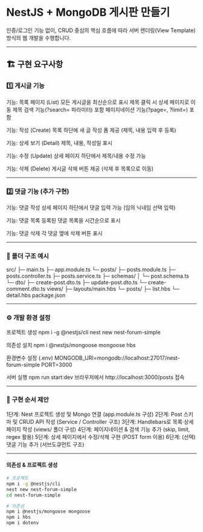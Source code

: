 # NestJS + MongoDB 게시판 만들기

인증/로그인 기능 없이, CRUD 중심의 핵심 흐름에 따라 서버 렌더링(View Template) 방식의 웹 개발을 수행합니다.

---

## 🏗️ 구현 요구사항

### 1️⃣ 게시글 기능

기능: 목록 페이지 (List)
모든 게시글을 최신순으로 표시
제목 클릭 시 상세 페이지로 이동
제목 검색 기능(?search= 파라미터) 포함
페이지네이션 기능(?page=, ?limit=) 포함

기능: 작성 (Create)
목록 하단에 새 글 작성 폼 제공 (제목, 내용 입력 후 등록)

기능: 상세 보기 (Detail)
제목, 내용, 작성일 표시

기능: 수정 (Update)
상세 페이지 하단에서 제목/내용 수정 가능

기능: 삭제 (Delete)
게시글 삭제 버튼 제공 (삭제 후 목록으로 이동)

---

### 2️⃣ 댓글 기능 (추가 구현)

기능: 댓글 작성
상세 페이지 하단에서 댓글 입력 가능 (임의 닉네임 선택 입력)

기능: 댓글 목록
등록된 댓글 목록을 시간순으로 표시

기능: 댓글 삭제
각 댓글 옆에 삭제 버튼 표시

---

### 📁 폴더 구조 예시

src/
├─ main.ts
├─ app.module.ts
└─ posts/
├─ posts.module.ts
├─ posts.controller.ts
├─ posts.service.ts
├─ schemas/
│ └─ post.schema.ts
└─ dto/
├─ create-post.dto.ts
├─ update-post.dto.ts
└─ create-comment.dto.ts
views/
├─ layouts/main.hbs
└─ posts/
├─ list.hbs
└─ detail.hbs
package.json

---

### ⚙️ 개발 환경 설정

프로젝트 생성
npm i -g @nestjs/cli
nest new nest-forum-simple

의존성 설치
npm i @nestjs/mongoose mongoose hbs

환경변수 설정 (.env)
MONGODB_URI=mongodb://localhost:27017/nest-forum-simple
PORT=3000

서버 실행
npm run start:dev
브라우저에서 http://localhost:3000/posts 접속

---

### 🧠 구현 순서 제안

1단계: Nest 프로젝트 생성 및 Mongo 연결 (app.module.ts 구성)
2단계: Post 스키마 및 CRUD API 작성 (Service / Controller 구조)
3단계: Handlebars로 목록·상세 페이지 작성 (views/ 폴더 구성)
4단계: 페이지네이션 & 검색 기능 추가 (skip, limit, regex 활용)
5단계: 상세 페이지에서 수정/삭제 구현 (POST form 이용)
6단계: (선택) 댓글 기능 추가 (서브도큐먼트 구조)

---

#### 의존성 & 프로젝트 생성

```bash
# 프로젝트
npm i -g @nestjs/cli
nest new nest-forum-simple
cd nest-forum-simple

# 의존성
npm i @nestjs/mongoose mongoose
npm i hbs
npm i dotenv
```
